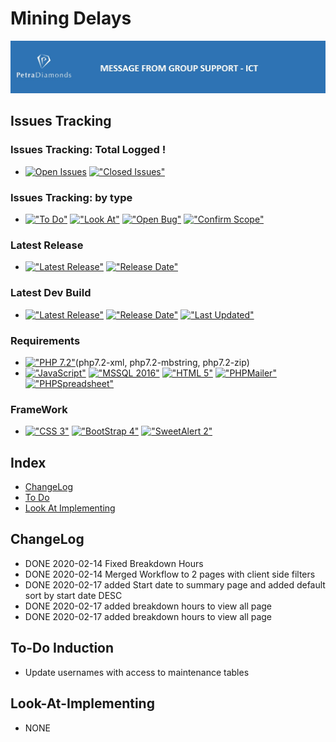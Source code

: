 # Mining Delays
<img src="https://github.com/HermanRas/CustomerSurveys/blob/master/img/Logo.jpg" alt="#PetraLogo">

## Issues Tracking
### Issues Tracking: Total Logged !
 - [![Open Issues](https://img.shields.io/github/issues/HermanRas/CustomerSurveys.svg)](https://github.com/HermanRas/CustomerSurveys/issues)
[!["Closed Issues"](https://img.shields.io/github/issues-closed/HermanRas/CustomerSurveys.svg?style=flat-square)](https://github.com/HermanRas/CustomerSurveys/issues)
### Issues Tracking: by type
 - [!["To Do"](https://img.shields.io/github/issues/HermanRas/CustomerSurveys/help%20wanted.svg)](https://github.com/HermanRas/CustomerSurveys/labels/help%20wanted)
[!["Look At"](https://img.shields.io/github/issues/HermanRas/CustomerSurveys/enhancement.svg)](https://github.com/HermanRas/CustomerSurveys/labels/enhancement)
[!["Open Bug"](https://img.shields.io/github/issues/HermanRas/CustomerSurveys/bug.svg)](https://github.com/HermanRas/CustomerSurveys/labels/bug)
[!["Confirm Scope"](https://img.shields.io/github/issues/HermanRas/CustomerSurveys/question.svg)](https://github.com/HermanRas/CustomerSurveys/labels/question)

### Latest Release
 - [!["Latest Release"](https://img.shields.io/github/release/HermanRas/CustomerSurveys.svg)](https://github.com/HermanRas/CustomerSurveys/releases)
[!["Release Date"](https://img.shields.io/github/release-date/HermanRas/CustomerSurveys.svg)](https://github.com/HermanRas/CustomerSurveys/releases)

### Latest Dev Build
 - [!["Latest Release"](https://img.shields.io/github/release-pre/HermanRas/CustomerSurveys.svg)](https://github.com/HermanRas/CustomerSurveys/releases)
[!["Release Date"](https://img.shields.io/github/release-date-pre/HermanRas/CustomerSurveys.svg)](https://github.com/HermanRas/CustomerSurveys/releases)
[!["Last Updated"](https://img.shields.io/github/last-commit/HermanRas/CustomerSurveys.svg)](https://github.com/HermanRas/CustomerSurveys/releases)

### Requirements
 - [!["PHP 7.2"](https://img.shields.io/badge/PHP-7.2%5E-blue.svg)](https://www.php.net/)(php7.2-xml, php7.2-mbstring, php7.2-zip)
 - [!["JavaScript"](https://img.shields.io/badge/JavaScript-1.8%5E-blue.svg)](https://developer.mozilla.org/en-US/docs/Web/JavaScript)
[!["MSSQL 2016"](https://img.shields.io/badge/MSSQL-2016%5E-blue.svg)](https://www.microsoft.com/en-us/sql-server/sql-server-downloads)
[!["HTML 5"](https://img.shields.io/badge/HTML-5-blue.svg)](https://html5test.com/results/desktop.html)
[!["PHPMailer"](https://img.shields.io/badge/PHPMailer-6.0%5E-blue.svg)](https://github.com/PHPMailer/PHPMailer)
[!["PHPSpreadsheet"](https://img.shields.io/badge/PHPSpreadsheet-5.6%5E-blue.svg)](https://phpspreadsheet.readthedocs.io/en/latest/)


### FrameWork 
 - [!["CSS 3"](https://img.shields.io/badge/CSS-3-blue.svg)](http://www.css3.info/)
[!["BootStrap 4"](https://img.shields.io/badge/BootStrap-4-blue.svg)](https://getbootstrap.com/docs/4.0/getting-started/introduction/)
[!["SweetAlert 2"](https://img.shields.io/badge/SweetAlert-2-blue.svg)](https://sweetalert2.github.io/#download)

## Index
- [ChangeLog](#changelog)
- [To Do](#to-do)
- [Look At Implementing](#look-at-implementing)


## ChangeLog
- DONE 2020-02-14 Fixed Breakdown Hours
- DONE 2020-02-14 Merged Workflow to 2 pages with client side filters
- DONE 2020-02-17 added Start date to summary page and added default sort by start date DESC
- DONE 2020-02-17 added breakdown hours to view all page
- DONE 2020-02-17 added breakdown hours to view all page

## To-Do Induction
- Update usernames with access to maintenance tables

## Look-At-Implementing
- NONE
